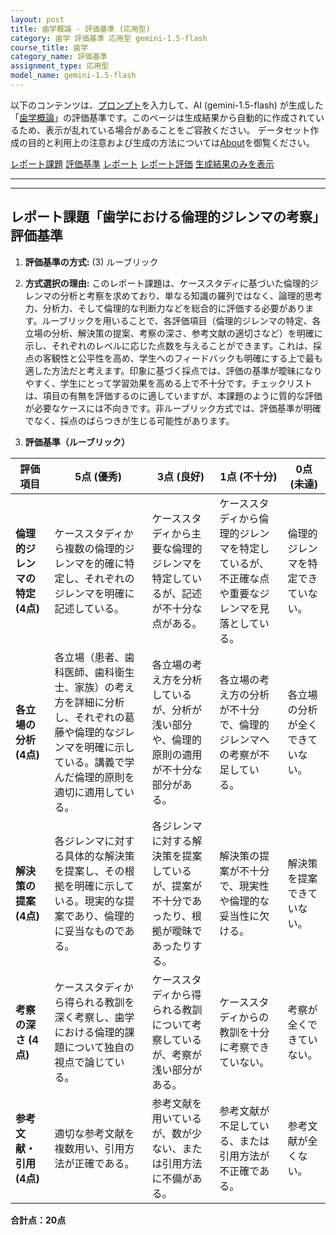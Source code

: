 ```yaml
---
layout: post
title: 歯学概論 - 評価基準 (応用型)
category: 歯学 評価基準 応用型 gemini-1.5-flash
course_title: 歯学
category_name: 評価基準
assignment_type: 応用型
model_name: gemini-1.5-flash
---
```


以下のコンテンツは、[プロンプト](https://github.com/takedatoshiyuki/synthetic_assignments/tree/main/generated/歯学/gemini-1.5-flash/prompt_評価基準-応用型.md)を入力して、AI (gemini-1.5-flash) が生成した「[歯学概論](/contents/歯学/)」の評価基準です。このページは生成結果から自動的に作成されているため、表示が乱れている場合があることをご容赦ください。
データセット作成の目的と利用上の注意および生成の方法については[About](/About)を御覧ください。

[レポート課題](../レポート課題-応用型)
[評価基準](../評価基準-応用型)
[レポート](../レポート-応用型)
[レポート評価](../レポート評価-応用型)
[生成結果のみを表示](https://github.com/takedatoshiyuki/synthetic_assignments/tree/main/generated/歯学/gemini-1.5-flash/評価基準-応用型.md)
  

***
***
  
## レポート課題「歯学における倫理的ジレンマの考察」評価基準

1. **評価基準の方式:** (3) ルーブリック

2. **方式選択の理由:** このレポート課題は、ケーススタディに基づいた倫理的ジレンマの分析と考察を求めており、単なる知識の羅列ではなく、論理的思考力、分析力、そして倫理的な判断力などを総合的に評価する必要があります。ルーブリックを用いることで、各評価項目（倫理的ジレンマの特定、各立場の分析、解決策の提案、考察の深さ、参考文献の適切さなど）を明確に示し、それぞれのレベルに応じた点数を与えることができます。これは、採点の客観性と公平性を高め、学生へのフィードバックも明確にする上で最も適した方法だと考えます。印象に基づく採点では、評価の基準が曖昧になりやすく、学生にとって学習効果を高める上で不十分です。チェックリストは、項目の有無を評価するのに適していますが、本課題のように質的な評価が必要なケースには不向きです。非ルーブリック方式では、評価基準が明確でなく、採点のばらつきが生じる可能性があります。


3. **評価基準（ルーブリック）**

| 評価項目 | 5点 (優秀) | 3点 (良好) | 1点 (不十分) | 0点 (未達) |
|---|---|---|---|---|
| **倫理的ジレンマの特定 (4点)** | ケーススタディから複数の倫理的ジレンマを的確に特定し、それぞれのジレンマを明確に記述している。 | ケーススタディから主要な倫理的ジレンマを特定しているが、記述が不十分な点がある。 | ケーススタディから倫理的ジレンマを特定しているが、不正確な点や重要なジレンマを見落としている。 | 倫理的ジレンマを特定できていない。 |
| **各立場の分析 (4点)** | 各立場（患者、歯科医師、歯科衛生士、家族）の考え方を詳細に分析し、それぞれの葛藤や倫理的なジレンマを明確に示している。講義で学んだ倫理的原則を適切に適用している。 | 各立場の考え方を分析しているが、分析が浅い部分や、倫理的原則の適用が不十分な部分がある。 | 各立場の考え方の分析が不十分で、倫理的ジレンマへの考察が不足している。 | 各立場の分析が全くできていない。 |
| **解決策の提案 (4点)** | 各ジレンマに対する具体的な解決策を提案し、その根拠を明確に示している。現実的な提案であり、倫理的に妥当なものである。 | 各ジレンマに対する解決策を提案しているが、提案が不十分であったり、根拠が曖昧であったりする。 | 解決策の提案が不十分で、現実性や倫理的な妥当性に欠ける。 | 解決策を提案できていない。 |
| **考察の深さ (4点)** | ケーススタディから得られる教訓を深く考察し、歯学における倫理的課題について独自の視点で論じている。 | ケーススタディから得られる教訓について考察しているが、考察が浅い部分がある。 | ケーススタディからの教訓を十分に考察できていない。 | 考察が全くできていない。 |
| **参考文献・引用 (4点)** | 適切な参考文献を複数用い、引用方法が正確である。 | 参考文献を用いているが、数が少ない、または引用方法に不備がある。 | 参考文献が不足している、または引用方法が不正確である。 | 参考文献が全くない。 |


**合計点：20点**
